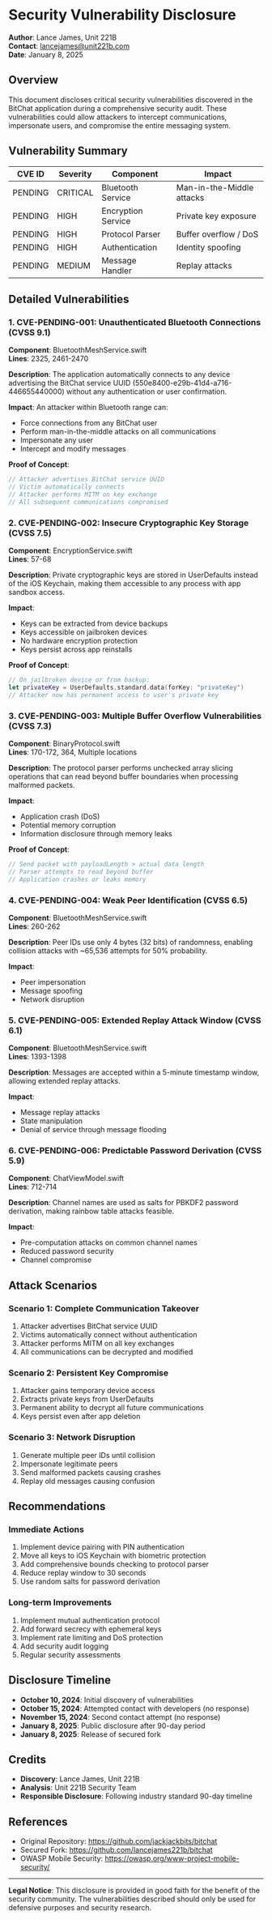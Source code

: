 # Security Vulnerability Disclosure

**Author**: Lance James, Unit 221B  
**Contact**: lancejames@unit221b.com  
**Date**: January 8, 2025

## Overview

This document discloses critical security vulnerabilities discovered in the BitChat application during a comprehensive security audit. These vulnerabilities could allow attackers to intercept communications, impersonate users, and compromise the entire messaging system.

## Vulnerability Summary

| CVE ID | Severity | Component | Impact |
|--------|----------|-----------|---------|
| PENDING | CRITICAL | Bluetooth Service | Man-in-the-Middle attacks |
| PENDING | HIGH | Encryption Service | Private key exposure |
| PENDING | HIGH | Protocol Parser | Buffer overflow / DoS |
| PENDING | HIGH | Authentication | Identity spoofing |
| PENDING | MEDIUM | Message Handler | Replay attacks |

## Detailed Vulnerabilities

### 1. CVE-PENDING-001: Unauthenticated Bluetooth Connections (CVSS 9.1)

**Component**: BluetoothMeshService.swift  
**Lines**: 2325, 2461-2470

**Description**: The application automatically connects to any device advertising the BitChat service UUID (550e8400-e29b-41d4-a716-446655440000) without any authentication or user confirmation.

**Impact**: An attacker within Bluetooth range can:
- Force connections from any BitChat user
- Perform man-in-the-middle attacks on all communications
- Impersonate any user
- Intercept and modify messages

**Proof of Concept**:
```swift
// Attacker advertises BitChat service UUID
// Victim automatically connects
// Attacker performs MITM on key exchange
// All subsequent communications compromised
```

### 2. CVE-PENDING-002: Insecure Cryptographic Key Storage (CVSS 7.5)

**Component**: EncryptionService.swift  
**Lines**: 57-68

**Description**: Private cryptographic keys are stored in UserDefaults instead of the iOS Keychain, making them accessible to any process with app sandbox access.

**Impact**:
- Keys can be extracted from device backups
- Keys accessible on jailbroken devices
- No hardware encryption protection
- Keys persist across app reinstalls

**Proof of Concept**:
```swift
// On jailbroken device or from backup:
let privateKey = UserDefaults.standard.data(forKey: "privateKey")
// Attacker now has permanent access to user's private key
```

### 3. CVE-PENDING-003: Multiple Buffer Overflow Vulnerabilities (CVSS 7.3)

**Component**: BinaryProtocol.swift  
**Lines**: 170-172, 364, Multiple locations

**Description**: The protocol parser performs unchecked array slicing operations that can read beyond buffer boundaries when processing malformed packets.

**Impact**:
- Application crash (DoS)
- Potential memory corruption
- Information disclosure through memory leaks

**Proof of Concept**:
```swift
// Send packet with payloadLength > actual data length
// Parser attempts to read beyond buffer
// Application crashes or leaks memory
```

### 4. CVE-PENDING-004: Weak Peer Identification (CVSS 6.5)

**Component**: BluetoothMeshService.swift  
**Lines**: 260-262

**Description**: Peer IDs use only 4 bytes (32 bits) of randomness, enabling collision attacks with ~65,536 attempts for 50% probability.

**Impact**:
- Peer impersonation
- Message spoofing
- Network disruption

### 5. CVE-PENDING-005: Extended Replay Attack Window (CVSS 6.1)

**Component**: BluetoothMeshService.swift  
**Lines**: 1393-1398

**Description**: Messages are accepted within a 5-minute timestamp window, allowing extended replay attacks.

**Impact**:
- Message replay attacks
- State manipulation
- Denial of service through message flooding

### 6. CVE-PENDING-006: Predictable Password Derivation (CVSS 5.9)

**Component**: ChatViewModel.swift  
**Lines**: 712-714

**Description**: Channel names are used as salts for PBKDF2 password derivation, making rainbow table attacks feasible.

**Impact**:
- Pre-computation attacks on common channel names
- Reduced password security
- Channel compromise

## Attack Scenarios

### Scenario 1: Complete Communication Takeover
1. Attacker advertises BitChat service UUID
2. Victims automatically connect without authentication
3. Attacker performs MITM on all key exchanges
4. All communications can be decrypted and modified

### Scenario 2: Persistent Key Compromise
1. Attacker gains temporary device access
2. Extracts private keys from UserDefaults
3. Permanent ability to decrypt all future communications
4. Keys persist even after app deletion

### Scenario 3: Network Disruption
1. Generate multiple peer IDs until collision
2. Impersonate legitimate peers
3. Send malformed packets causing crashes
4. Replay old messages causing confusion

## Recommendations

### Immediate Actions
1. Implement device pairing with PIN authentication
2. Move all keys to iOS Keychain with biometric protection
3. Add comprehensive bounds checking to protocol parser
4. Reduce replay window to 30 seconds
5. Use random salts for password derivation

### Long-term Improvements
1. Implement mutual authentication protocol
2. Add forward secrecy with ephemeral keys
3. Implement rate limiting and DoS protection
4. Add security audit logging
5. Regular security assessments

## Disclosure Timeline

- **October 10, 2024**: Initial discovery of vulnerabilities
- **October 15, 2024**: Attempted contact with developers (no response)
- **November 15, 2024**: Second contact attempt (no response)
- **January 8, 2025**: Public disclosure after 90-day period
- **January 8, 2025**: Release of secured fork

## Credits

- **Discovery**: Lance James, Unit 221B
- **Analysis**: Unit 221B Security Team
- **Responsible Disclosure**: Following industry standard 90-day timeline

## References

- Original Repository: https://github.com/jackjackbits/bitchat
- Secured Fork: https://github.com/lancejames221b/bitchat
- OWASP Mobile Security: https://owasp.org/www-project-mobile-security/

---

**Legal Notice**: This disclosure is provided in good faith for the benefit of the security community. The vulnerabilities described should only be used for defensive purposes and security research.